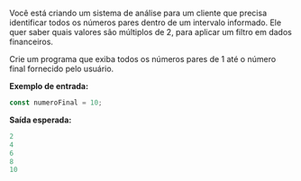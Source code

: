 Você está criando um sistema de análise para um cliente que precisa identificar todos os números pares dentro de um intervalo informado. Ele quer saber quais valores são múltiplos de 2, para aplicar um filtro em dados financeiros.

Crie um programa que exiba todos os números pares de 1 até o número final fornecido pelo usuário.

**Exemplo de entrada:**

```ts
const numeroFinal = 10;
```

**Saída esperada:**

```ts
2
4
6
8
10
```
